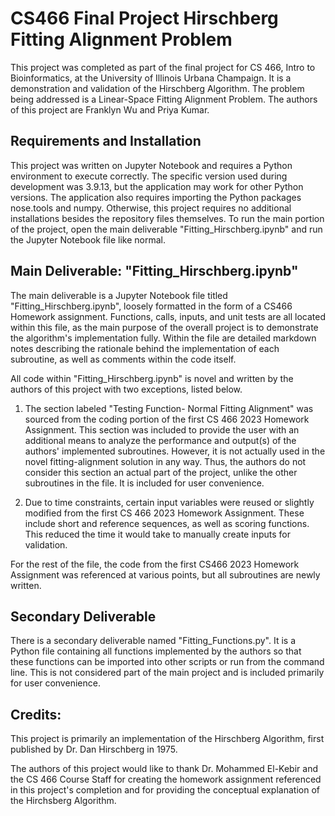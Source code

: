 # CS466 Final Project Hirschberg Fitting Alignment Problem
This project was completed as part of the final project for CS 466, Intro to Bioinformatics, at the University of Illinois Urbana Champaign. It is a demonstration and validation of the Hirschberg Algorithm. The problem being addressed is a Linear-Space Fitting Alignment Problem. The authors of this project are Franklyn Wu and Priya Kumar.

## Requirements and Installation
This project was written on Jupyter Notebook and requires a Python environment to execute correctly. The specific version used during development was 3.9.13, but the application may work for other Python versions. The application also requires importing the Python packages nose.tools and numpy. Otherwise, this project requires no additional installations besides the repository files themselves. To run the main portion of the project, open the main deliverable "Fitting_Hirschberg.ipynb" and run the Jupyter Notebook file like normal.

## Main Deliverable: "Fitting_Hirschberg.ipynb"
The main deliverable is a Jupyter Notebook file titled "Fitting_Hirschberg.ipynb", loosely formatted in the form of a CS466 Homework assignment. Functions, calls, inputs, and unit tests are all located within this file, as the main purpose of the overall project is to demonstrate the algorithm's implementation fully. Within the file are detailed markdown notes describing the rationale behind the implementation of each subroutine, as well as comments within the code itself. 

All code within "Fitting_Hirschberg.ipynb" is novel and written by the authors of this project with two exceptions, listed below.

1) The section labeled "Testing Function- Normal Fitting Alignment" was sourced from the coding portion of the first CS 466 2023 Homework Assignment. This section was included to provide the user with an additional means to analyze the performance and output(s) of the authors' implemented subroutines. However, it is not actually used in the novel fitting-alignment solution in any way. Thus, the authors do not consider this section an actual part of the project, unlike the other subroutines in the file. It is included for user convenience. 

2) Due to time constraints, certain input variables were reused or slightly modified from the first CS 466 2023 Homework Assignment. These include short and reference sequences, as well as scoring functions. This reduced the time it would take to manually create inputs for validation. 

For the rest of the file, the code from the first CS466 2023 Homework Assignment was referenced at various points, but all subroutines are newly written. 

## Secondary Deliverable
There is a secondary deliverable named "Fitting_Functions.py". It is a Python file containing all functions implemented by the authors so that these functions can be imported into other scripts or run from the command line. This is not considered part of the main project and is included primarily for user convenience.

## Credits:
This project is primarily an implementation of the Hirschberg Algorithm, first published by Dr. Dan Hirschberg in 1975. 

The authors of this project would like to thank Dr. Mohammed El-Kebir and the CS 466 Course Staff for creating the homework assignment referenced in this project's completion and for providing the conceptual explanation of the Hirchsberg Algorithm.
